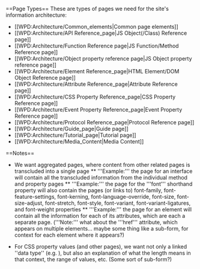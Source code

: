 ==Page Types==
These are types of pages we need for the site's information architecture:
* [[WPD:Architecture/Common_elements|Common page elements]]
* [[WPD:Architecture/API Reference_page|JS Object(/Class) Reference page]]
* [[WPD:Architecture/Function Reference page|JS Function/Method Reference page]]
* [[WPD:Architecture/Object property reference page|JS Object property reference page]]
* [[WPD:Architecture/Element Reference_page|HTML Element/DOM Object Reference page]]
* [[WPD:Architecture/Attribute Reference_page|Attribute Reference page]]
* [[WPD:Architecture/CSS Property Reference_page|CSS Property Reference page]]
* [[WPD:Architecture/Event Property Reference_page|Event Property Reference page]]
* [[WPD:Architecture/Protocol Reference_page|Protocol Reference page]]
* [[WPD:Architecture/Guide_page|Guide page]]
* [[WPD:Architecture/Tutorial_page|Tutorial page]]
* [[WPD:Architecture/Media_Content|Media Content]]

==Notes==
* We want aggregated pages, where content from other related pages is transcluded into a single page
** '''Example:''' the page for an interface will contain all the transcluded information from the individual method and property pages
** '''Example:''' the page for the '''font''' shorthand property will also contain the pages (or links to) font-family, font-feature-settings, font-kerning, font-language-override, font-size, font-size-adjust, font-stretch, font-style, font-variant, font-variant-ligatures, and font-weight properties
** '''Example:''' the page for an element will contain all the information for each of its attributes, which are each a separate page. ('''Note:''' what about the '''href''' attribute, which appears on multiple elements... maybe some thing like a sub-form, for context for each element where it appears?)

* For CSS property values (and other pages), we want not only a linked ''data type'' (e.g. <length>), but also an explanation of what the length means in that context, the range of values, etc. (Some sort of sub-form?)